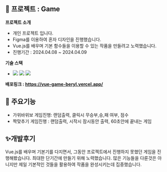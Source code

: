 ## 🍺 프로젝트 : Game
**프로젝트 소개**
  <ul>
    <li>개인 프로젝트 입니다.</li>
    <li>Figma를 이용하여 혼자 디자인을 진행했습니다.</li>
    <li>Vue.js를 배우며 기본 함수들을 이용할 수 있는 작품을 만들려고 노력했습니다.</li>
    <li>진행기간 : 2024.04.08 ~ 2024.04.09</li>    
  </ul>
  
**기술 스택**
  <ul>
    <li>
      <img src="https://img.shields.io/badge/Vercel-000000?style=flat-square&logo=Vercel&logoColor=white"/>
      <img src="https://img.shields.io/badge/Sass-CC6699?style=flat-square&logo=Sass&logoColor=white"/>
      <img src="https://img.shields.io/badge/Vercel-000000?style=flat-square&logo=Vercel&logoColor=white"/>
    </li>
  </ul>

**배포링크 : <a href="https://vue-game-beryl.vercel.app/" target="_blank">https://vue-game-beryl.vercel.app/</a>**

## 🌈 주요기능
<ul>
  <li>가위바위보 게임진행: 랜덤출력, 클릭시 무승부,승,패 여부, 점수</li>
  <li>짝맞추기 게임진행 : 랜덤출력, 시작시 잠시동안 출력, 60초안에 끝내는 게임</li>
</ul>

## ✨개발후기
Vue.js를 배우며 기본기를 다지면서, 그동안 프로젝트에서 진행하지 못했던 게임을 진행해봤습니다. 최대한 단기간에 만들기 위해 노력했습니다.
많은 기능들을 다룬것은 아니지만 제일 기본적인 것들을 활용하여 작품을 완성시키는데 집중했습니다. 

